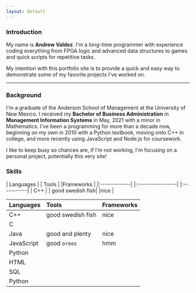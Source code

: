 ```yaml
---
layout: default
---
```


### Introduction

My name is **Andrew Valdez**. I'm a long-time programmer with experience coding everything from FPGA logic and advanced data structures to games and quick scripts for repetitive tasks. 

My intention with this portfolio site is to provide a quick and easy way to demonstrate some of my favorite projects I've worked on. 


* * *

### Background

I'm a graduate of the Anderson School of Management at the University of New Mexico. I received my **Bachelor of Business Administration**  in **Management Information Systems** in May, 2021 with a minor in Mathematics. I've been a programming for more than a decade now, beginning on my own in 2010 with a Python textbook, moving onto C++ in college, and more recently using JavaScript and Node.js for coursework. 

I like to keep busy so chances are, if I'm not working, I'm focusing on a personal project, potentially this very site! 

### Skills

| Languages    | | Tools            |   |Frameworks |
|:-------------| |:-----------------|  |:-----------|
| C++          | | good swedish fish|  |nice        |


| Languages    | Tools            | Frameworks |
|:-------------|:-----------------|:-----------|
| C++          | good swedish fish| nice        |
| C           |  |   |
| Java | good and plenty   | nice  |
| JavaScript           | good `oreos`      | hmm   |
| Python           |  |   |
| HTML           |  |   |
| SQL           |  |   |
| Python           |  |   |
